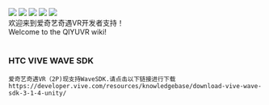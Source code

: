 ![](https://github.com/iQIYIVR/QIYUVR/blob/master/images/dev-logo.png)
![](https://img.shields.io/badge/QIYU-VR-green) ![](https://img.shields.io/badge/QIYUVR-Unity-orange) 
![](https://img.shields.io/badge/QIYUVR-UNREAL-green) ![](https://img.shields.io/badge/QIYUVR-APPSTORE-blue)  
 欢迎来到爱奇艺奇遇VR开发者支持！  
 Welcome to the QIYUVR wiki!  
#
### HTC VIVE WAVE SDK 
    爱奇艺奇遇VR（2P)现支持WaveSDK.请点击以下链接进行下载  
    https://developer.vive.com/resources/knowledgebase/download-vive-wave-sdk-3-1-4-unity/
  
